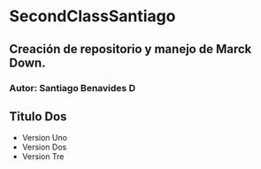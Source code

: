 # SecondClassSantiago
## Creación de repositorio y manejo de Marck Down.
### Autor: Santiago Benavides D
## Titulo Dos
- Version Uno
- Version Dos
- Version Tre

